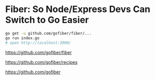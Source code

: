 # Fiber: So Node/Express Devs Can Switch to Go Easier

```bash
go get -u github.com/gofiber/fiber/...
go run index.go
# open http://localhost:3000/
```

<https://github.com/gofiber/fiber>

<https://github.com/gofiber/recipes>

<https://github.com/gofiber>

